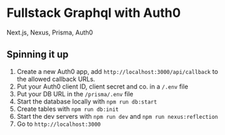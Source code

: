 # Fullstack Graphql with Auth0

Next.js, Nexus, Prisma, Auth0

## Spinning it up

1. Create a new Auth0 app, add `http://localhost:3000/api/callback` to the allowed callback URLs.
1. Put your Auth0 client ID, client secret and co. in a `/.env` file
1. Put your DB URL in the `/prisma/.env` file
1. Start the database locally with `npm run db:start`
1. Create tables with `npm run db:init`
1. Start the dev servers with `npm run dev` and `npm run nexus:reflection`
1. Go to `http://localhost:3000`
